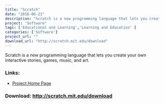 ```yaml
---
title: "Scratch"
date: "2016-06-21"
description: "Scratch is a new programming language that lets you create your own interactive stories, games, music, and art."
project: "Software"
tags: ['Educational and Learning','Learning and Education' ]
categories: ['Software']
project_url: ""
download_url: "http://scratch.mit.edu/download"
---
```

Scratch is a new programming language that lets you create your own interactive stories, games, music, and art.

### Links:
- <a href="http://scratch.mit.edu/">Project Home Page</a>

### Download: http://scratch.mit.edu/download 